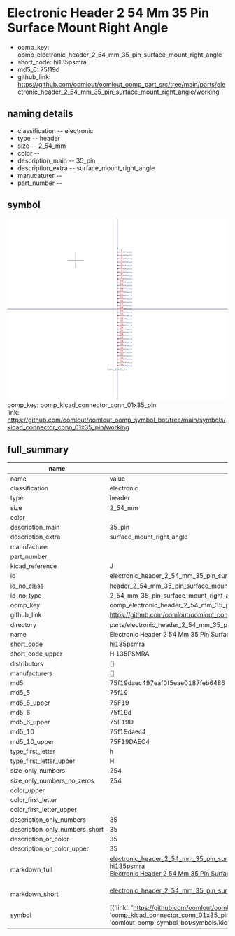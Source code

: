 # Electronic Header 2 54 Mm 35 Pin Surface Mount Right Angle

  
* oomp_key: oomp_electronic_header_2_54_mm_35_pin_surface_mount_right_angle 
* short_code: hi135psmra
* md5_6: 75f19d  
* github_link: https://github.com/oomlout/oomlout_oomp_part_src/tree/main/parts/electronic_header_2_54_mm_35_pin_surface_mount_right_angle/working  
## naming details
* classification -- electronic
* type -- header
* size -- 2_54_mm
* color -- 
* description_main -- 35_pin
* description_extra -- surface_mount_right_angle
* manucaturer -- 
* part_number -- 



## symbol

![](symbol/0/working/working_600.png)  
oomp_key: oomp_kicad_connector_conn_01x35_pin  
link: https://github.com/oomlout/oomlout_oomp_symbol_bot/tree/main/symbols/kicad_connector_conn_01x35_pin/working  


## full_summary
| name | value | 
| --- | --- | 
| name | value | 
| classification | electronic | 
| type | header | 
| size | 2_54_mm | 
| color |  | 
| description_main | 35_pin | 
| description_extra | surface_mount_right_angle | 
| manufacturer |  | 
| part_number |  | 
| kicad_reference | J | 
| id | electronic_header_2_54_mm_35_pin_surface_mount_right_angle | 
| id_no_class | header_2_54_mm_35_pin_surface_mount_right_angle | 
| id_no_type | 2_54_mm_35_pin_surface_mount_right_angle | 
| oomp_key | oomp_electronic_header_2_54_mm_35_pin_surface_mount_right_angle | 
| github_link | https://github.com/oomlout/oomlout_oomp_part_src/tree/main/parts/electronic_header_2_54_mm_35_pin_surface_mount_right_angle/working | 
| directory | parts/electronic_header_2_54_mm_35_pin_surface_mount_right_angle | 
| name | Electronic Header 2 54 Mm 35 Pin Surface Mount Right Angle | 
| short_code | hi135psmra | 
| short_code_upper | HI135PSMRA | 
| distributors | [] | 
| manufacturers | [] | 
| md5 | 75f19daec497eaf0f5eae0187feb6486 | 
| md5_5 | 75f19 | 
| md5_5_upper | 75F19 | 
| md5_6 | 75f19d | 
| md5_6_upper | 75F19D | 
| md5_10 | 75f19daec4 | 
| md5_10_upper | 75F19DAEC4 | 
| type_first_letter | h | 
| type_first_letter_upper | H | 
| size_only_numbers | 254 | 
| size_only_numbers_no_zeros | 254 | 
| color_upper |  | 
| color_first_letter |  | 
| color_first_letter_upper |  | 
| description_only_numbers | 35 | 
| description_only_numbers_short | 35 | 
| description_or_color | 35 | 
| description_or_color_upper | 35 | 
| markdown_full | [electronic_header_2_54_mm_35_pin_surface_mount_right_angle](https://github.com/oomlout/oomlout_oomp_part_src/tree/main/parts/electronic_header_2_54_mm_35_pin_surface_mount_right_angle/working)<br>[hi135psmra](https://github.com/oomlout/oomlout_oomp_part_src/tree/main/parts/electronic_header_2_54_mm_35_pin_surface_mount_right_angle/working)<br>[Electronic Header 2 54 Mm 35 Pin Surface Mount Right Angle](https://github.com/oomlout/oomlout_oomp_part_src/tree/main/parts/electronic_header_2_54_mm_35_pin_surface_mount_right_angle/working)<br><br> | 
| markdown_short | [electronic_header_2_54_mm_35_pin_surface_mount_right_angle](https://github.com/oomlout/oomlout_oomp_part_src/tree/main/parts/electronic_header_2_54_mm_35_pin_surface_mount_right_angle/working)<br><br> | 
| symbol | [{'link': 'https://github.com/oomlout/oomlout_oomp_symbol_bot/tree/main/symbols/kicad_connector_conn_01x35_pin', 'oomp_key': 'oomp_kicad_connector_conn_01x35_pin', 'directory': 'oomlout_oomp_symbol_bot/symbols/kicad_connector_conn_01x35_pin//working/working.kicad_sym'}] | 
